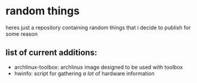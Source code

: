 # random things
heres just a repository containing random things that i decide to publish for some reason

## list of current additions:
- archlinux-toolbox: archlinux image designed to be used with toolbox
- hwinfo: script for gathering *a lot* of hardware information
